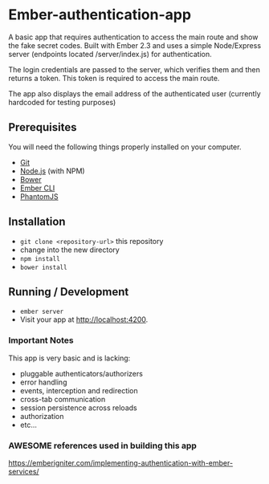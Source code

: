 # Ember-authentication-app

A basic app that requires authentication to access the main route and show the fake secret codes. Built with Ember 2.3 and uses a simple Node/Express server (endpoints located /server/index.js) for authentication.

The login credentials are passed to the server, which verifies them and then returns a token. This token is required to access the main route.

The app also displays the email address of the authenticated user (currently hardcoded for testing purposes)

## Prerequisites

You will need the following things properly installed on your computer.

* [Git](http://git-scm.com/)
* [Node.js](http://nodejs.org/) (with NPM)
* [Bower](http://bower.io/)
* [Ember CLI](http://www.ember-cli.com/)
* [PhantomJS](http://phantomjs.org/)

## Installation

* `git clone <repository-url>` this repository
* change into the new directory
* `npm install`
* `bower install`

## Running / Development

* `ember server`
* Visit your app at [http://localhost:4200](http://localhost:4200).

### Important Notes

This app is very basic and is lacking:

* pluggable authenticators/authorizers
* error handling
* events, interception and redirection
* cross-tab communication
* session persistence across reloads
* authorization
* etc...

### AWESOME references used in building this app

https://emberigniter.com/implementing-authentication-with-ember-services/

